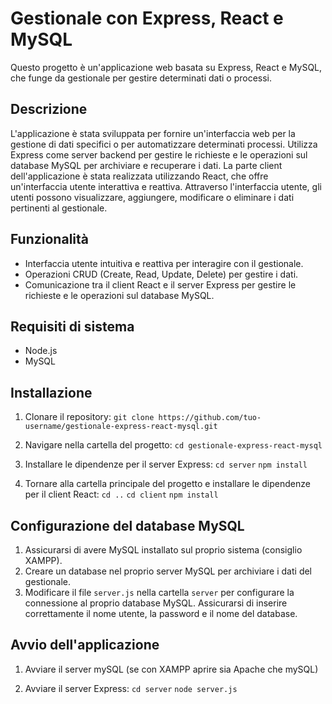 # Gestionale con Express, React e MySQL

Questo progetto è un'applicazione web basata su Express, React e MySQL, che funge da gestionale per gestire determinati dati o processi.

## Descrizione
 
L'applicazione è stata sviluppata per fornire un'interfaccia web per la gestione di dati specifici o per automatizzare determinati processi. Utilizza Express come server backend per gestire le richieste e le operazioni sul database MySQL per archiviare e recuperare i dati. La parte client dell'applicazione è stata realizzata utilizzando React, che offre un'interfaccia utente interattiva e reattiva. Attraverso l'interfaccia utente, gli utenti possono visualizzare, aggiungere, modificare o eliminare i dati pertinenti al gestionale.

## Funzionalità

- Interfaccia utente intuitiva e reattiva per interagire con il gestionale.
- Operazioni CRUD (Create, Read, Update, Delete) per gestire i dati.
- Comunicazione tra il client React e il server Express per gestire le richieste e le operazioni sul database MySQL.

## Requisiti di sistema

- Node.js
- MySQL

## Installazione

1. Clonare il repository: 
    `git clone https://github.com/tuo-username/gestionale-express-react-mysql.git`

2. Navigare nella cartella del progetto: 
    `cd gestionale-express-react-mysql`

3. Installare le dipendenze per il server Express: 
    `cd server` 
    `npm install`

4. Tornare alla cartella principale del progetto e installare le dipendenze per il client React: 
    `cd ..` 
    `cd client` 
    `npm install`



## Configurazione del database MySQL

1. Assicurarsi di avere MySQL installato sul proprio sistema (consiglio XAMPP).
2. Creare un database nel proprio server MySQL per archiviare i dati del gestionale.
3. Modificare il file `server.js` nella cartella `server` per configurare la connessione al proprio database MySQL. Assicurarsi di inserire correttamente il nome utente, la password e il nome del database.

## Avvio dell'applicazione

1. Avviare il server mySQL (se con XAMPP aprire sia Apache che mySQL)

2. Avviare il server Express: `cd server` `node server.js`
